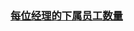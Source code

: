 ### [每位经理的下属员工数量](https://leetcode-cn.com/problems/the-number-of-employees-which-report-to-each-employee)

